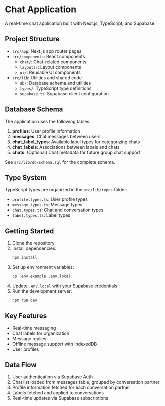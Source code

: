 # Chat Application

A real-time chat application built with Next.js, TypeScript, and Supabase.

## Project Structure

- `src/app`: Next.js app router pages
- `src/components`: React components
  - `chat/`: Chat-related components
  - `layouts/`: Layout components
  - `ui/`: Reusable UI components
- `src/lib`: Utilities and shared code
  - `db/`: Database schema and utilities
  - `types/`: TypeScript type definitions
  - `supabase.ts`: Supabase client configuration

## Database Schema

The application uses the following tables:

1. **profiles**: User profile information
2. **messages**: Chat messages between users
3. **chat_label_types**: Available label types for categorizing chats
4. **chat_labels**: Associations between labels and chats
5. **chats**: (Optional) Chat metadata for future group chat support

See `src/lib/db/schema.sql` for the complete schema.

## Type System

TypeScript types are organized in the `src/lib/types` folder:

- `profile.types.ts`: User profile types
- `message.types.ts`: Message types
- `chat.types.ts`: Chat and conversation types
- `label.types.ts`: Label types

## Getting Started

1. Clone the repository
2. Install dependencies:
   ```bash
   npm install
   ```
3. Set up environment variables:
   ```bash
   cp .env.example .env.local
   ```
4. Update `.env.local` with your Supabase credentials
5. Run the development server:
   ```bash
   npm run dev
   ```

## Key Features

- Real-time messaging
- Chat labels for organization
- Message replies
- Offline message support with IndexedDB
- User profiles

## Data Flow

1. User authentication via Supabase Auth
2. Chat list loaded from messages table, grouped by conversation partner
3. Profile information fetched for each conversation partner
4. Labels fetched and applied to conversations
5. Real-time updates via Supabase subscriptions 